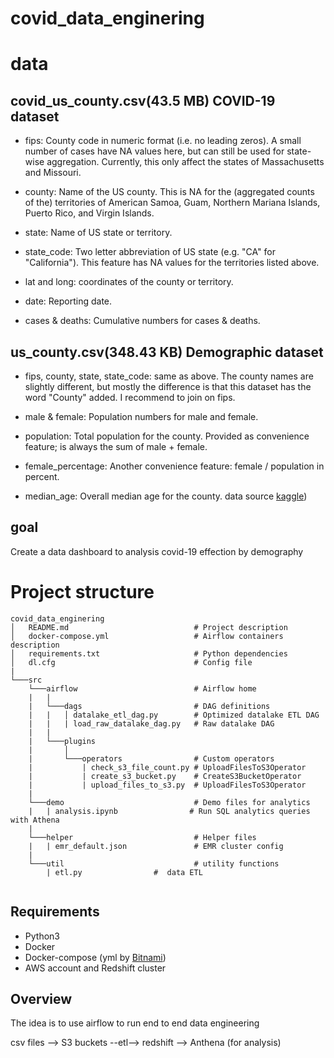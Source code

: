# covid_data_enginering

# data
## covid_us_county.csv(43.5 MB) COVID-19 dataset
- fips: County code in numeric format (i.e. no leading zeros). A small number of cases have NA values here, but can still be used for state-wise aggregation. Currently, this only affect the states of Massachusetts and Missouri.

- county: Name of the US county. This is NA for the (aggregated counts of the) territories of American Samoa, Guam, Northern Mariana Islands, Puerto Rico, and Virgin Islands.

- state: Name of US state or territory.

- state_code: Two letter abbreviation of US state (e.g. "CA" for "California"). This feature has NA values for the territories listed above.

- lat and long: coordinates of the county or territory.

- date: Reporting date.

- cases & deaths: Cumulative numbers for cases & deaths.


## us_county.csv(348.43 KB) Demographic dataset 
- fips, county, state, state_code: same as above. The county names are slightly different, but mostly the difference is that this dataset has the word "County" added. I recommend to join on fips.

- male & female: Population numbers for male and female.

- population: Total population for the county. Provided as convenience feature; is always the sum of male + female.

- female_percentage: Another convenience feature: female / population in percent.

- median_age: Overall median age for the county.
data source [kaggle](https://www.kaggle.com/headsortails/covid19-us-county-jhu-data-demographics?select=us_county.csv))
## goal
Create a data dashboard to analysis covid-19 effection by demography

# Project structure
```
covid_data_enginering
│   README.md                            # Project description
│   docker-compose.yml                   # Airflow containers description   
│   requirements.txt                     # Python dependencies
│   dl.cfg                               # Config file
|
└───src
    └───airflow                          # Airflow home
    |   |               
    |   └───dags                         # DAG definitions
    |   |   │ datalake_etl_dag.py        # Optimized datalake ETL DAG
    |   |   | load_raw_datalake_dag.py   # Raw datalake DAG
    |   |
    |   └───plugins
    |       │  
    |       └───operators                # Custom operators
    |           | check_s3_file_count.py # UploadFilesToS3Operator
    |           | create_s3_bucket.py    # CreateS3BucketOperator
    |           | upload_files_to_s3.py  # UploadFilesToS3Operator
    |
    └───demo                             # Demo files for analytics
    |   | analysis.ipynb                # Run SQL analytics queries with Athena
    |
    └───helper                           # Helper files
    |   | emr_default.json               # EMR cluster config
    |
    └───util                             # utility functions
        | etl.py                #  data ETL
   
```

## Requirements
-   Python3
-   Docker
-   Docker-compose (yml by [Bitnami](https://github.com/bitnami/bitnami-docker-airflow))
-   AWS account and Redshift cluster

## Overview
The idea is to use airflow to run end to end data engineering 

csv files --> S3 buckets --etl--> redshift --> Anthena (for analysis)

